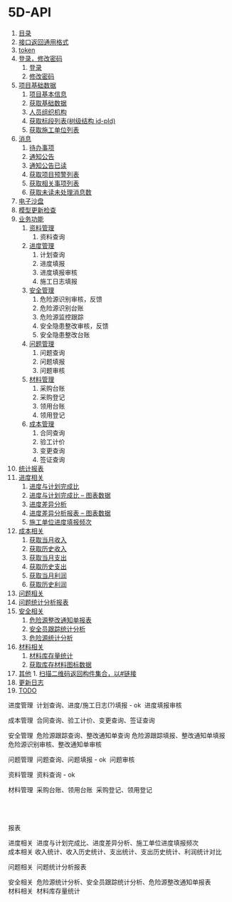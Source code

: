 # 5D-API



1. [目录](README.md)
2. [接口返回通用格式](api/接口返回通用格式.md)
3. [token](api/token.md)
4. [登录，修改密码](api/login/README.md)
    1. [登录](api/login/login.md)
    1. [修改密码](api/login/changePwd.md)
5. [项目基础数据](api/project/README.md)
    1. [项目基本信息](api/project/getProjectInfo.md)
    1. [获取基础数据](api/project/getBaseData.md)
    1. [人员组织机构](api/project/getOrganizatioNew.md)
    1. [获取标段列表(树级结构 id-pId)](api/project/getSectionList.md)
    1. [获取施工单位列表](api/project/getConstUnitList.md)
6. [消息](api/message/README.md)
    1. [待办事项](api/message/getTODOs.md)
    1. [通知公告](api/message/getNotices.md)
    1. [通知公告已读](api/message/updateNotice.md)
    1. [获取项目预警列表](api/message/GetWarnings.md)
    1. [获取相关事项列表](api/message/GetRelevants.md)
    1. [获取未读未处理消息数](api/message/GetMessageNum.md)
7. [电子沙盘](api/bim/README.md)
  8. [模型更新检查](api/bim/checkModels.md)
9. [业务功能](api/business/README.md)
      1. [资料管理](api/business/DocumentMng/README.md)
         1. 资料查询
      2. [进度管理](api/business/Progress/README.md)
         1. 计划查询
         2. 进度填报 
         3. 进度填报审核
         4. 施工日志填报 
      3. [安全管理](api/business/SafeWork/README.md)
         1. 危险源识别审核，反馈
         2. 危险源识别台账
         3. 危险源监控跟踪
         4. 安全隐患整改审核，反馈
         5. 安全隐患整改台账
      4. [问题管理](api/business/Problem/README.md)
         1. 问题查询
         2. 问题填报
         3. 问题审核
      5. [材料管理](api/business/MaterialMng/README.md) 
         1. 采购台账
         2. 采购登记
         3. 领用台账   
         4. 领用登记
      6. [成本管理](api/business/CostMng/README.md)
         1. 合同查询
         2. 验工计价
         3. 变更查询
         4. 签证查询
10. [统计报表](api/chart/README.md)
  11. [进度相关](api/chart/Progress/README.md)
        1. [进度与计划完成比](api/chart/Progress/GetScheduleCompletionRatio.md)
        1. [进度与计划完成比 – 图表数据](api/chart/Progress/GetScheduleCompletionRatioCharts.md)
        1. [进度差异分析](api/chart/Progress/GetScheduleVarianceAnalysis.md)
        1. [进度差异分析报表 – 图表数据](api/chart/Progress/GetScheduleVarianceAnalysisCharts.md)
        1. [施工单位进度填报频次](api/chart/Progress/GetUnitFrequencyOfFilling.md)
  12. [成本相关](api/chart/Cost/README.md)
        1. [获取当月收入](api/chart/Cost/GetIncomeStatistics.md)
        1. [获取历史收入](api/chart/Cost/GetIncomeHistory.md)
        1. [获取当月支出](api/chart/Cost/GetExpenditureStatistics.md)
        1. [获取历史支出](api/chart/Cost/GetExpenditureHistory.md)
        1. [获取当月利润](api/chart/Cost/GetProfitStatistics.md)
        1. [获取历史利润](api/chart/Cost/GetProfitHistory.md)
  13. [问题相关](api/chart/Problem/README.md)
   14. [问题统计分析报表](api/chart/Problem/GetStatisticalAnalysisReport.md)
  15. [安全相关](api/chart/Safework/README.md)
        1. [危险源整改通知单报表](api/chart/Safework/GetRiskSourceRectificationNotice.md)
        1. [安全员跟踪统计分析](api/chart/Safework/GetTrackingStatisticalOfSecurityPersonnel.md)
        1. [危险源统计分析](api/chart/Safework/GetStatisticalAnalysisOfHazardSources.md)
  16. [材料相关](api/chart/Material/README.md)
        1. [材料库存量统计](api/chart/Material/GetMaterialIinventoryStatistics.md)
        1. [获取库存材料图标数据](api/chart/Material/GetMaterialStockRecord.md)
17. [其他](api/other/README.md)
        1. [扫描二维码返回构件集合，以#链接](api/other/GetActorIDsByQrNumber.md)
18. [更新日志](log.md)
19. [TODO](TODO.md)



进度管理
​    计划查询、进度/施工日志(?)填报  - ok
​	进度填报审核

成本管理
​    合同查询、验工计价、变更查询、签证查询

安全管理
​	危险源跟踪查询、整改通知单查询
​	危险源跟踪填报、整改通知单填报
​	危险源识别审核、整改通知单审核

问题管理
​    问题查询、问题填报 - ok
​	问题审核

资料管理
​	资料查询 - ok

材料管理 
​	采购台账、领用台账
​	采购登记、领用登记
​	
​	


​	
​	
报表

进度相关
​	进度与计划完成比、进度差异分析、施工单位进度填报频次
​	
成本相关
​	收入统计、收入历史统计、支出统计、支出历史统计、利润统计对比

问题相关
​	问题统计分析报表

安全相关
​	危险源统计分析、安全员跟踪统计分析、危险源整改通知单报表
​	
材料相关
​	材料库存量统计